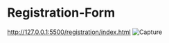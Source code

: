# Registration-Form
http://127.0.0.1:5500/registration/index.html
![Capture](https://user-images.githubusercontent.com/78578792/136657777-c1e2c76a-f09f-41a5-b619-9f6e6b24f4bb.PNG)
